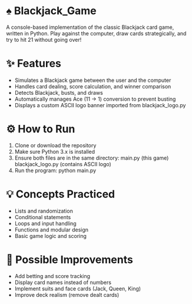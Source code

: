 # ♠️ Blackjack_Game
A console-based implementation of the classic Blackjack card game, written in Python.
Play against the computer, draw cards strategically, and try to hit 21 without going over!

# ✨ Features
  - Simulates a Blackjack game between the user and the computer
  - Handles card dealing, score calculation, and winner comparison
  - Detects Blackjack, busts, and draws
  - Automatically manages Ace (11 → 1) conversion to prevent busting
  - Displays a custom ASCII logo banner imported from blackjack_logo.py

# ⚙️ How to Run
1. Clone or download the repository
2. Make sure Python 3.x is installed
3. Ensure both files are in the same directory:
  main.py (this game)
  blackjack_logo.py (contains ASCII logo)
4. Run the program:
  python main.py

# 💡 Concepts Practiced
  - Lists and randomization
  - Conditional statements
  - Loops and input handling
  - Functions and modular design
  - Basic game logic and scoring

# 🧰 Possible Improvements
  - Add betting and score tracking
  - Display card names instead of numbers
  - Implement suits and face cards (Jack, Queen, King)
  - Improve deck realism (remove dealt cards)
